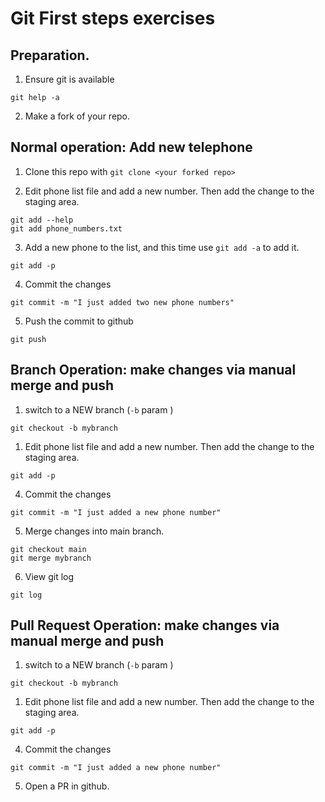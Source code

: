 # Git First steps exercises

## Preparation.

1. Ensure git is available
```
git help -a
```
2. Make a fork of your repo.

## Normal operation: Add new telephone

1. Clone this repo with
 ```git clone <your forked repo>```

2. Edit phone list file and add a new number. Then add the change to the staging area.
```
git add --help
git add phone_numbers.txt
```

3. Add a new phone to the list, and this time use `git add -a` to add it.
```
git add -p
```

4. Commit the changes
```
git commit -m "I just added two new phone numbers"
```


5. Push the commit to github
```
git push
```

## Branch Operation: make changes via manual merge and push

1. switch to a NEW branch (`-b` param )
```
git checkout -b mybranch
```

1. Edit phone list file and add a new number. Then add the change to the staging area.
```
git add -p
```

4. Commit the changes
```
git commit -m "I just added a new phone number"
```

5. Merge changes into main branch.
```
git checkout main
git merge mybranch
```

6. View git log
```
git log
```

## Pull Request Operation: make changes via manual merge and push

1. switch to a NEW branch (`-b` param )
```
git checkout -b mybranch
```

1. Edit phone list file and add a new number. Then add the change to the staging area.
```
git add -p
```

4. Commit the changes
```
git commit -m "I just added a new phone number"
```

5. Open a PR in github.



